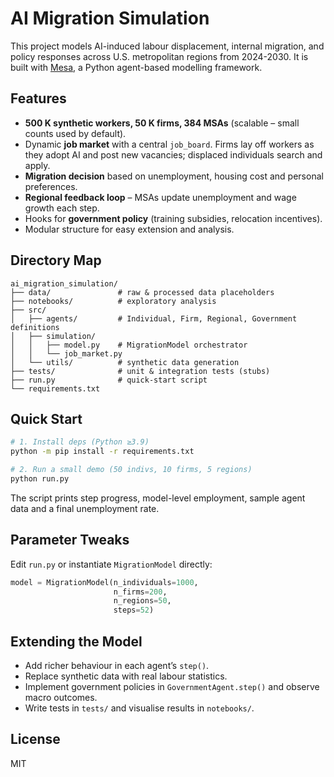 # AI Migration Simulation

This project models AI-induced labour displacement, internal migration, and policy responses across U.S. metropolitan regions from 2024-2030.  It is built with [Mesa](https://github.com/projectmesa/mesa), a Python agent-based modelling framework.

## Features

* **500 K synthetic workers, 50 K firms, 384 MSAs** (scalable – small counts used by default).
* Dynamic **job market** with a central `job_board`.  Firms lay off workers as they adopt AI and post new vacancies; displaced individuals search and apply.
* **Migration decision** based on unemployment, housing cost and personal preferences.
* **Regional feedback loop** – MSAs update unemployment and wage growth each step.
* Hooks for **government policy** (training subsidies, relocation incentives).
* Modular structure for easy extension and analysis.

## Directory Map

```
ai_migration_simulation/
├── data/               # raw & processed data placeholders
├── notebooks/          # exploratory analysis
├── src/
│   ├── agents/         # Individual, Firm, Regional, Government definitions
│   ├── simulation/
│   │   ├── model.py    # MigrationModel orchestrator
│   │   └── job_market.py
│   └── utils/          # synthetic data generation
├── tests/              # unit & integration tests (stubs)
├── run.py              # quick-start script
└── requirements.txt
```

## Quick Start

```bash
# 1. Install deps (Python ≥3.9)
python -m pip install -r requirements.txt

# 2. Run a small demo (50 indivs, 10 firms, 5 regions)
python run.py
```
The script prints step progress, model-level employment, sample agent data and a final unemployment rate.

## Parameter Tweaks
Edit `run.py` or instantiate `MigrationModel` directly:

```python
model = MigrationModel(n_individuals=1000,
                       n_firms=200,
                       n_regions=50,
                       steps=52)
```

## Extending the Model
* Add richer behaviour in each agent’s `step()`.
* Replace synthetic data with real labour statistics.
* Implement government policies in `GovernmentAgent.step()` and observe macro outcomes.
* Write tests in `tests/` and visualise results in `notebooks/`.

## License
MIT

